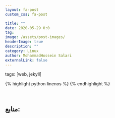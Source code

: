 ```yaml
---
layout: fa-post
custom_css: fa-post

title: ""
date: 2020-05-29 0:0
tag:
image: /assets/post-images/
headerImage: true
description: ""
category: Linux
author: MohammadHossein Salari
externalLink: false
---
```

tags: [web, jekyll]

{% highlight python linenos %}
{% endhighlight %}


&nbsp;


## منابع:

<div dir="ltr">
<a href=""></a><br>
</div>
